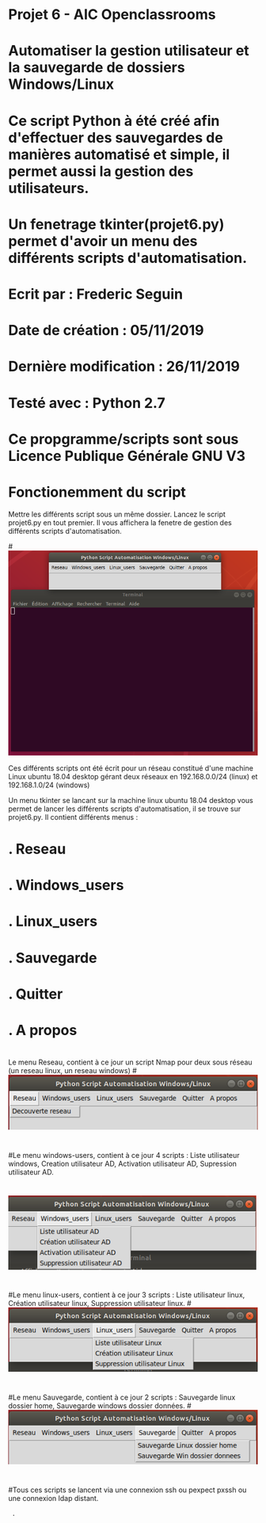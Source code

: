 # Projet 6 - AIC Openclassrooms
#
# Automatiser la gestion utilisateur et la sauvegarde de dossiers Windows/Linux    
# 
#
#
# Ce script Python à été créé afin d'effectuer des sauvegardes de manières automatisé et simple, il permet aussi la gestion des utilisateurs.                                                    
# Un fenetrage tkinter(projet6.py) permet d'avoir un menu des différents scripts d'automatisation.
#                                                                                                 
#                                                                                                 
# Ecrit par : Frederic Seguin
#                                  
# Date de création : 05/11/2019
#
# Dernière modification : 26/11/2019
#
# Testé avec : Python 2.7                                                                         
#                                                                                                 
# Ce propgramme/scripts sont sous Licence Publique Générale GNU V3
#
#
#
# Fonctionemment du script
Mettre les différents script sous un même dossier.
Lancez le script projet6.py en tout premier. Il vous affichera la fenetre de gestion des différents scripts d'automatisation.

#![ScreenShot](https://github.com/fred27400/python-p6/blob/master/photo/menu.png)

Ces différents scripts ont été écrit pour un réseau constitué d'une machine Linux ubuntu 18.04 desktop gérant deux réseaux en 192.168.0.0/24 (linux) et 192.168.1.0/24 (windows)

Un menu tkinter se lancant sur la machine linux ubuntu 18.04 desktop vous permet de lancer les différents scripts d'automatisation, il se trouve sur projet6.py. Il contient différents menus :
# .  Reseau
# .  Windows_users
# .  Linux_users
# .  Sauvegarde
# .  Quitter
# .  A propos
#      
Le menu Reseau, contient à ce jour un script Nmap pour deux sous réseau (un reseau linux, un reseau windows)
#![ScreenShot](https://github.com/fred27400/python-p6/blob/master/photo/reseau.png)
#
#Le menu windows-users, contient à ce jour 4 scripts : Liste utilisateur windows, Creation utilisateur AD, Activation utilisateur AD, Supression utilisateur AD.
#
![ScreenShot](https://github.com/fred27400/python-p6/blob/master/photo/windows_users.png)
#
#Le menu linux-users, contient à ce jour 3 scripts : Liste utilisateur linux, Création utilisateur linux, Suppression utilisateur linux.
#![ScreenShot](https://github.com/fred27400/python-p6/blob/master/photo/linux_users.png)
#
#Le menu Sauvegarde, contient à ce jour 2 scripts : Sauvegarde linux dossier home, Sauvegarde windows dossier données.
#![ScreenShot](https://github.com/fred27400/python-p6/blob/master/photo/sauvegarde.png)
#
#Tous ces scripts se lancent via une connexion ssh ou pexpect pxssh ou une connexion ldap distant.



     
     . 

